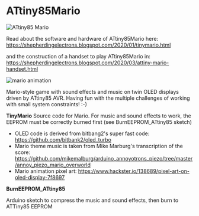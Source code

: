 # ATtiny85Mario

![ATtiny85 Mario](https://1.bp.blogspot.com/-czGPkAP6zps/XhzPi6E_isI/AAAAAAAAA2w/S9NqXxgfAWMCNwzo1DuLqfwZ18h-fWzTQCLcBGAsYHQ/s1600/Mario_ATtiny85.jpg)

Read about the software and hardware of ATtiny85Mario here:
https://shepherdingelectrons.blogspot.com/2020/01/tinymario.html

and the construction of a handset to play ATtiny85Mario in:
https://shepherdingelectrons.blogspot.com/2020/03/attiny-mario-handset.html

![mario animation](https://1.bp.blogspot.com/-wQc9w1t_zNc/Xm0aSpYDvUI/AAAAAAAAA5U/FX9NpMwJBkk7XVnXdGtJghxoaZgVtxxPwCLcBGAsYHQ/s1600/mario_gif2.gif)

Mario-style game with sound effects and music on twin OLED displays driven by ATtiny85 AVR. Having fun with the multiple challenges of working with small system constraints! :-)



**TinyMario**
Source code for Mario.  For music and sound effects to work, the EEPROM must be correctly burned first (see BurnEEPROM_ATtiny85 sketch)

- OLED code is derived from bitbang2's super fast code:
https://github.com/bitbank2/oled_turbo
- Mario theme music is taken from Mike Marburg's transcription of the score:
https://github.com/mikemalburg/arduino_annoyotrons_piezo/tree/master/annoy_piezo_mario_overworld
- Mario animation pixel art:
https://www.hackster.io/138689/pixel-art-on-oled-display-7f8697

**BurnEEPROM_ATtiny85**

Arduino sketch to compress the music and sound effects, then burn to ATTiny85 EEPROM  
